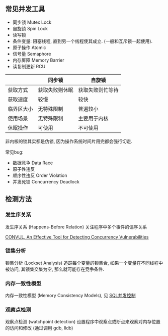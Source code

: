## 常见并发工具

- 同步锁 Mutex Lock
- 自旋锁 Spin Lock
- 读写锁 
- 条件变量: 阻塞线程, 直到另一个线程使其成立. (一般和互斥锁一起使用).
- 原子操作 Atomic
- 信号量 Semaphore
- 内存屏障 Memory Barrier
- 读复制更新 RCU

|            | 同步锁         | 自旋锁           |
| ---------- | -------------- | ---------------- |
| 获取方式   | 获取失败则休眠 | 获取失败则忙等待 |
| 获取速度   | 较慢           | 较快             |
| 临界区大小 | 无特殊限制     | 普遍较小         |
| 使用场景   | 无特殊限制     | 主要用于内核     |
| 休眠操作   | 可使用         | 不可使用                 |

非内核的锁其实都是伪锁, 因为操作系统时间片用完都会强行切走.

常见bug:
- 数据竞争 Data Race
- 原子性违反
- 顺序性违反 Order Violation
- 并发死锁 Concurrency Deadlock

## 检测方法

### 发生序关系

发生序关系 (Happens-Before Relation) 关注程序中多个事件的偏序关系

[CONVUL, An Effective Tool for Detecting Concurrency Vulnerabilities](相关研究/CONVUL,%20An%20Effective%20Tool%20for%20Detecting%20Concurrency%20Vulnerabilities.md)

### 锁集分析

锁集分析 (Lockset Analysis) 追踪每个变量的锁集合, 如果一个变量在不同线程中被访问, 其锁集交集为空, 那么就可能存在竞争条件.

### 内存一致性模型

内存一致性模型 (Memory Consistency Models), 见 [SQL并发控制](../../Data%20Storage/SQL/理论/并发控制.md)

### 观察点检测

观察点检测 (watchpoint detection) 设置程序中观察点或断点来观察对内存位置的访问和修改 (通过调用 gdb, lldb)
